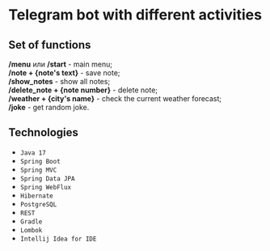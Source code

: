 # Telegram bot with different activities

## Set of functions
**/menu** или **/start** - main menu;<br/>
**/note + {note's text}** - save note;<br/>
**/show_notes** - show all notes;<br/>
**/delete_note + {note number}** - delete note;<br/>
**/weather + {city's name}** - check the current weather forecast;<br/>
**/joke** - get random joke.
             
        
## Technologies

- ``Java 17``
- ``Spring Boot``
- ``Spring MVC``
- ``Spring Data JPA``
- ``Spring WebFlux``
- ``Hibernate``
- ``PostgreSQL``
- ``REST``
- ``Gradle``
- ``Lombok``
- ``Intellij Idea for IDE``
